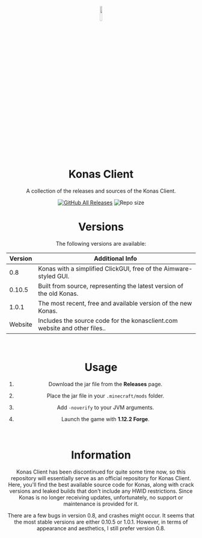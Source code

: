 <div align="center">
    <img src ="https://i.imgur.com/QiDjFLC.png" width="10%" height="10%"/>

# Konas Client 
A collection of the releases and sources of the Konas Client.

[![GitHub All Releases](https://img.shields.io/github/downloads/Eralp232/KonasClient/total?style=for-the-badge)](https://github.com/Eralp232/KonasClient/releases)
![Repo size](https://img.shields.io/github/repo-size/Eralp232/KonasClient?style=for-the-badge)
<br/>
# Versions
The following versions are available:

| Version    | Additional Info |
| -------- | ------- |
|0.8|Konas with a simplified ClickGUI, free of the Aimware-styled GUI.|
|0.10.5|Built from source, representing the latest version of the old Konas. |
|1.0.1|The most recent, free and available version of the new Konas.  |
|Website|Includes the source code for the konasclient.com website and other files..|

<br/>

# Usage

1. Download the jar file from the **Releases** page.
   
2. Place the jar file in your `.minecraft/mods` folder.
   
3. Add `-noverify` to your JVM arguments.
 
4. Launch the game with **1.12.2 Forge**.

<br/>

# Information
Konas Client has been discontinued for quite some time now, so this repository will essentially serve as an official repository for Konas Client. Here, you'll find the best available source code for Konas, along with crack versions and leaked builds that don't include any HWID restrictions. Since Konas is no longer receiving updates, unfortunately, no support or maintenance is provided for it.

There are a few bugs in version 0.8, and crashes might occur. It seems that the most stable versions are either 0.10.5 or 1.0.1. However, in terms of appearance and aesthetics, I still prefer version 0.8.

<br/>

</div>

